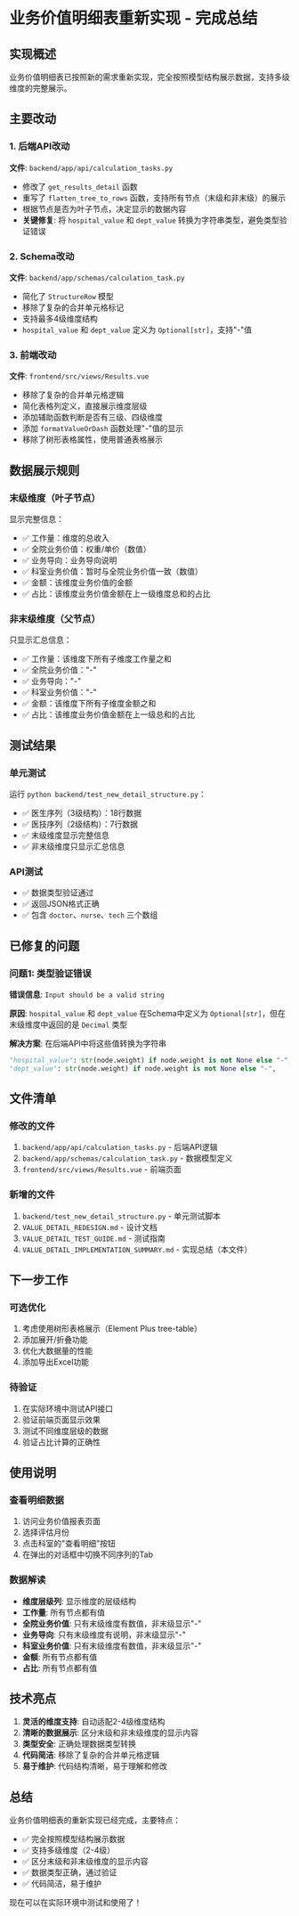 # 业务价值明细表重新实现 - 完成总结

## 实现概述

业务价值明细表已按照新的需求重新实现，完全按照模型结构展示数据，支持多级维度的完整展示。

## 主要改动

### 1. 后端API改动

**文件**: `backend/app/api/calculation_tasks.py`

- 修改了 `get_results_detail` 函数
- 重写了 `flatten_tree_to_rows` 函数，支持所有节点（末级和非末级）的展示
- 根据节点是否为叶子节点，决定显示的数据内容
- **关键修复**: 将 `hospital_value` 和 `dept_value` 转换为字符串类型，避免类型验证错误

### 2. Schema改动

**文件**: `backend/app/schemas/calculation_task.py`

- 简化了 `StructureRow` 模型
- 移除了复杂的合并单元格标记
- 支持最多4级维度结构
- `hospital_value` 和 `dept_value` 定义为 `Optional[str]`，支持"-"值

### 3. 前端改动

**文件**: `frontend/src/views/Results.vue`

- 移除了复杂的合并单元格逻辑
- 简化表格列定义，直接展示维度层级
- 添加辅助函数判断是否有三级、四级维度
- 添加 `formatValueOrDash` 函数处理"-"值的显示
- 移除了树形表格属性，使用普通表格展示

## 数据展示规则

### 末级维度（叶子节点）
显示完整信息：
- ✅ 工作量：维度的总收入
- ✅ 全院业务价值：权重/单价（数值）
- ✅ 业务导向：业务导向说明
- ✅ 科室业务价值：暂时与全院业务价值一致（数值）
- ✅ 金额：该维度业务价值的金额
- ✅ 占比：该维度业务价值金额在上一级维度总和的占比

### 非末级维度（父节点）
只显示汇总信息：
- ✅ 工作量：该维度下所有子维度工作量之和
- ✅ 全院业务价值："-"
- ✅ 业务导向："-"
- ✅ 科室业务价值："-"
- ✅ 金额：该维度下所有子维度金额之和
- ✅ 占比：该维度业务价值金额在上一级总和的占比

## 测试结果

### 单元测试
运行 `python backend/test_new_detail_structure.py`：
- ✅ 医生序列（3级结构）：18行数据
- ✅ 医技序列（2级结构）：7行数据
- ✅ 末级维度显示完整信息
- ✅ 非末级维度只显示汇总信息

### API测试
- ✅ 数据类型验证通过
- ✅ 返回JSON格式正确
- ✅ 包含 `doctor`、`nurse`、`tech` 三个数组

## 已修复的问题

### 问题1: 类型验证错误
**错误信息**: `Input should be a valid string`

**原因**: `hospital_value` 和 `dept_value` 在Schema中定义为 `Optional[str]`，但在末级维度中返回的是 `Decimal` 类型

**解决方案**: 在后端API中将这些值转换为字符串
```python
"hospital_value": str(node.weight) if node.weight is not None else "-",
"dept_value": str(node.weight) if node.weight is not None else "-",
```

## 文件清单

### 修改的文件
1. `backend/app/api/calculation_tasks.py` - 后端API逻辑
2. `backend/app/schemas/calculation_task.py` - 数据模型定义
3. `frontend/src/views/Results.vue` - 前端页面

### 新增的文件
1. `backend/test_new_detail_structure.py` - 单元测试脚本
2. `VALUE_DETAIL_REDESIGN.md` - 设计文档
3. `VALUE_DETAIL_TEST_GUIDE.md` - 测试指南
4. `VALUE_DETAIL_IMPLEMENTATION_SUMMARY.md` - 实现总结（本文件）

## 下一步工作

### 可选优化
1. 考虑使用树形表格展示（Element Plus tree-table）
2. 添加展开/折叠功能
3. 优化大数据量的性能
4. 添加导出Excel功能

### 待验证
1. 在实际环境中测试API接口
2. 验证前端页面显示效果
3. 测试不同维度层级的数据
4. 验证占比计算的正确性

## 使用说明

### 查看明细数据
1. 访问业务价值报表页面
2. 选择评估月份
3. 点击科室的"查看明细"按钮
4. 在弹出的对话框中切换不同序列的Tab

### 数据解读
- **维度层级列**: 显示维度的层级结构
- **工作量**: 所有节点都有值
- **全院业务价值**: 只有末级维度有数值，非末级显示"-"
- **业务导向**: 只有末级维度有说明，非末级显示"-"
- **科室业务价值**: 只有末级维度有数值，非末级显示"-"
- **金额**: 所有节点都有值
- **占比**: 所有节点都有值

## 技术亮点

1. **灵活的维度支持**: 自动适配2-4级维度结构
2. **清晰的数据展示**: 区分末级和非末级维度的显示内容
3. **类型安全**: 正确处理数据类型转换
4. **代码简洁**: 移除了复杂的合并单元格逻辑
5. **易于维护**: 代码结构清晰，易于理解和修改

## 总结

业务价值明细表的重新实现已经完成，主要特点：
- ✅ 完全按照模型结构展示数据
- ✅ 支持多级维度（2-4级）
- ✅ 区分末级和非末级维度的显示内容
- ✅ 数据类型正确，通过验证
- ✅ 代码简洁，易于维护

现在可以在实际环境中测试和使用了！
